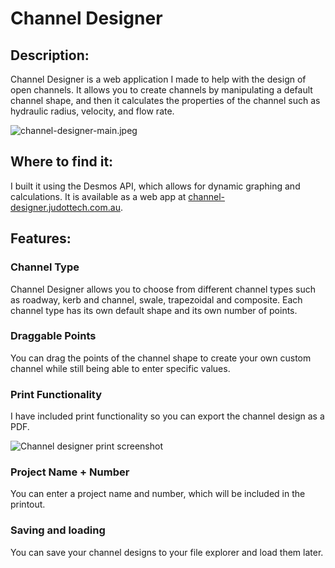 # Channel Designer

## Description:
Channel Designer is a web application I made to help with the design of open channels. It allows you to create channels by manipulating a default channel shape, and then it calculates the properties of the channel such as hydraulic radius, velocity, and flow rate.

![channel-designer-main.jpeg](https://judottech.com.au/channel-designer-main.jpeg)

## Where to find it:
I built it using the Desmos API, which allows for dynamic graphing and calculations. It is available as a web app at [channel-designer.judottech.com.au](https://channel-designer.judottech.com.au).

## Features:

### Channel Type

Channel Designer allows you to choose from different channel types such as roadway, kerb and channel, swale, trapezoidal and composite. Each channel type has its own default shape and its own number of points.

### Draggable Points
You can drag the points of the channel shape to create your own custom channel while still being able to enter specific values.

### Print Functionality
I have included print functionality so you can export the channel design as a PDF.

![Channel designer print screenshot](https://judottech.com.au/channel-designer-print.png)

### Project Name + Number
You can enter a project name and number, which will be included in the printout.

### Saving and loading
You can save your channel designs to your file explorer and load them later.
